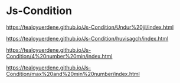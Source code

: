 # Js-Condition
https://tealoyuerdene.github.io/Js-Condition/Undur%20jil/index.html

https://tealoyuerdene.github.io/Js-Condition/huvisagch/index.html

https://tealoyuerdene.github.io/Js-Condition/4%20number%20min/index.html

https://tealoyuerdene.github.io/Js-Condition/max%20and%20min%20number/index.html

